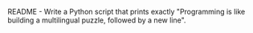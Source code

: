 README - Write a Python script that prints exactly "Programming is like building a multilingual puzzle, followed by a new line".

